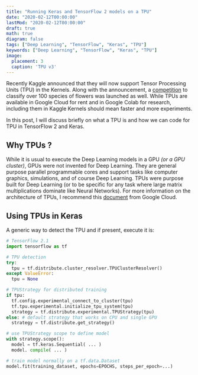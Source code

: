 ```yaml
---
title: "Running Keras and TensorFlow 2 models on a TPU"
date: "2020-02-12T00:00:00"
lastMod: "2020-02-12T00:00:00"
draft: true
math: true
diagram: false
tags: ["Deep Learning", "TensorFlow", "Keras", "TPU"]
keywords: ["Deep Learning", "TensorFlow", "Keras", "TPU"]
image: 
  placement: 3 
  caption: 'TPU v3'
---
```


Recently Kaggle announced that they will now support Tensor Processing Units (TPU) in the Kernels. Along with the announcement, a [competition](https://www.kaggle.com/c/flower-classification-with-tpus/overview) to classify over 100 species of flowers was launched as well. While TPUs are available in Google Cloud for rent and in Google Colab for research, including them in Kaggle Kernels should mean faster and more experiments.

In this post, I will discuss briefly on what a TPU is and how we can code for TPU in TensorFlow 2 and Keras.

## Why TPUs ?
While it is usual to execute the Deep Learning models in a GPU _(or a GPU cluster)_, GPUs were not invented for Deep Learning. They are general purpose parallel programmable cores and support tasks like computer graphics, simulations, and of course Deep Learning. TPUs were purpose built for Deep Learning (or to be specific for any task where large matrix multiplications dominate like Neural Networks). For more information on the architecture of TPUs, I recommend this [document](https://cloud.google.com/tpu/docs/system-architecture#hardware_architecture) from Google Cloud.

## Using TPUs in Keras

A generic way to detect the TPU and if present, execute it is:

```python
# TensorFlow 2.1
import tensorflow as tf

# TPU detection  
try:
  tpu = tf.distribute.cluster_resolver.TPUClusterResolver()
except ValueError:
  tpu = None

# TPUStrategy for distributed training
if tpu:
  tf.config.experimental_connect_to_cluster(tpu)
  tf.tpu.experimental.initialize_tpu_system(tpu)
  strategy = tf.distribute.experimental.TPUStrategy(tpu)
else: # default strategy that works on CPU and single GPU
  strategy = tf.distribute.get_strategy()

# use TPUStrategy scope to define model
with strategy.scope():
  model = tf.keras.Sequential( ... )
  model. compile( ... )

# train model normally on a tf.data.Dataset
model.fit(training_dataset, epochs=EPOCHS, steps_per_epoch=...)
```